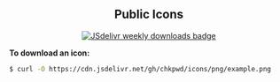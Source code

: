 <p align="center">
  <h2 align="center"> Public Icons </h3>
  <p align="center">
    <a href="https://www.jsdelivr.com/package/gh/walkxcode/dashboard-icons">
      <img src="https://img.shields.io/jsdelivr/gh/hy/chkpwd/icons
?color=%23A020F" alt="JSdelivr weekly downloads badge">
    </a>
  </p>
</p>

**To download an icon:**

```sh
$ curl -O https://cdn.jsdelivr.net/gh/chkpwd/icons/png/example.png
```
